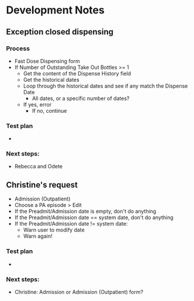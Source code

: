 ﻿# Development Notes

## Exception closed dispensing

### Process
* Fast Dose Dispensing form
* If Number of Outstanding Take Out Bottles >= 1
  * Get the content of the Dispense History field
  * Get the historical dates
  * Loop through the historical dates and see if any match the Dispense Date
    * All dates, or a specific number of dates?
  * If yes, error
    * If no, continue

### Test plan
*

### Next steps:
* Rebecca and Odete

## Christine's request
* Admission (Outpatient)
* Choose a PA episode > Edit
* If the Preadmit/Admission date is empty, don't do anything
* If the Preadmit/Admission date == system date, don't do anything
* If the Preadmit/Admission date != system date:
  * Warn user to modify date
  * Warn again!

### Test plan
*

### Next steps:
* Christine: Admission or Admission (Outpatient) form?